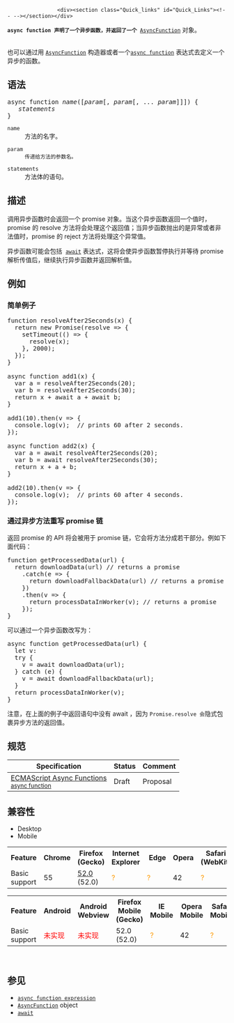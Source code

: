 
                
                  
                    <div><section class="Quick_links" id="Quick_Links"><!-- --></section></div>

<div><code><strong>async function &#x58F0;&#x660E;&#x4E86;&#x4E00;&#x4E2A;&#x5F02;&#x6B65;&#x51FD;&#x6570;&#xFF0C;&#x5E76;&#x8FD4;&#x56DE;&#x4E86;&#x4E00;&#x4E2A;&#xA0;</strong></code><a title="AsyncFunction&#xA0;&#x6784;&#x9020;&#x51FD;&#x6570;&#xA0;&#x5B9E;&#x4F8B;&#x5316;&#x4E00;&#x4E2A;&#xA0;async function &#x5BF9;&#x8C61;. &#x5728; JavaScript &#x4E2D;&#x6BCF;&#x4E2A;&#x5F02;&#x6B65;&#x51FD;&#x6570;&#x5B9E;&#x4F8B;&#x4E0A;&#x90FD;&#x662F;&#xA0;AsyncFunction&#x5BF9;&#x8C61;." href="/zh-CN/docs/Web/JavaScript/Reference/Global_Objects/AsyncFunction"><code>AsyncFunction</code></a> &#x5BF9;&#x8C61;&#x3002;</div>

<div>&#xA0;</div>

<div class="noinclude">
<p>&#x4E5F;&#x53EF;&#x4EE5;&#x901A;&#x8FC7;&#x7528; <a title="AsyncFunction&#xA0;&#x6784;&#x9020;&#x51FD;&#x6570;&#xA0;&#x5B9E;&#x4F8B;&#x5316;&#x4E00;&#x4E2A;&#xA0;async function &#x5BF9;&#x8C61;. &#x5728; JavaScript &#x4E2D;&#x6BCF;&#x4E2A;&#x5F02;&#x6B65;&#x51FD;&#x6570;&#x5B9E;&#x4F8B;&#x4E0A;&#x90FD;&#x662F;&#xA0;AsyncFunction&#x5BF9;&#x8C61;." href="/zh-CN/docs/Web/JavaScript/Reference/Global_Objects/AsyncFunction"><code>AsyncFunction</code></a> &#x6784;&#x9020;&#x5668;&#x6216;&#x8005;&#x4E00;&#x4E2A;<a title="&#x6B64;&#x9875;&#x9762;&#x4ECD;&#x672A;&#x88AB;&#x672C;&#x5730;&#x5316;, &#x671F;&#x5F85;&#x60A8;&#x7684;&#x7FFB;&#x8BD1;!" href="/zh-CN/docs/Web/JavaScript/Reference/Operators/async_function" class="new"><code>async function</code></a> &#x8868;&#x8FBE;&#x5F0F;&#x53BB;&#x5B9A;&#x4E49;&#x4E00;&#x4E2A;&#x5F02;&#x6B65;&#x7684;&#x51FD;&#x6570;&#x3002;</p>
</div>

<h2 id="&#x8BED;&#x6CD5;">&#x8BED;&#x6CD5;</h2>

<pre class="syntaxbox">async function <em>name</em>([<em>param</em>[, <em>param</em>[, ... <em>param</em>]]]) {
   <em>statements</em>
}
</pre>

<dl>
 <dt><code>name</code></dt>
 <dd>&#x65B9;&#x6CD5;&#x7684;&#x540D;&#x5B57;&#x3002;</dd>
</dl>

<dl>
 <dt><code>param</code></dt>
 <dd><code>&#x4F20;&#x9012;&#x7ED9;&#x65B9;&#x6CD5;&#x7684;&#x53C2;&#x6570;&#x540D;&#x3002;</code></dd>
</dl>

<dl>
 <dt><code>statements</code></dt>
 <dd>&#x65B9;&#x6CD5;&#x4F53;&#x7684;&#x8BED;&#x53E5;&#x3002;</dd>
</dl>

<h2 id="&#x63CF;&#x8FF0;">&#x63CF;&#x8FF0;</h2>

<p>&#x8C03;&#x7528;&#x5F02;&#x6B65;&#x51FD;&#x6570;&#x65F6;&#x4F1A;&#x8FD4;&#x56DE;&#x4E00;&#x4E2A; promise &#x5BF9;&#x8C61;&#x3002;&#x5F53;&#x8FD9;&#x4E2A;&#x5F02;&#x6B65;&#x51FD;&#x6570;&#x8FD4;&#x56DE;&#x4E00;&#x4E2A;&#x503C;&#x65F6;&#xFF0C;promise &#x7684;&#xA0;resolve &#x65B9;&#x6CD5;&#x5C06;&#x4F1A;&#x5904;&#x7406;&#x8FD9;&#x4E2A;&#x8FD4;&#x56DE;&#x503C;&#xFF1B;&#x5F53;&#x5F02;&#x6B65;&#x51FD;&#x6570;&#x629B;&#x51FA;&#x7684;&#x662F;&#x5F02;&#x5E38;&#x6216;&#x8005;&#x975E;&#x6CD5;&#x503C;&#x65F6;&#xFF0C;promise &#x7684; reject &#x65B9;&#x6CD5;&#x5C06;&#x5904;&#x7406;&#x8FD9;&#x4E2A;&#x5F02;&#x5E38;&#x503C;&#x3002;</p>

<p>&#x5F02;&#x6B65;&#x51FD;&#x6570;&#x53EF;&#x80FD;&#x4F1A;&#x5305;&#x62EC;&#xA0; <a title="await &#x64CD;&#x4F5C;&#x7B26;&#x88AB;&#x7528;&#x6765;&#x7B49;&#x5F85; async function&#xA0;&#x8FD4;&#x56DE;&#x7684; promise&#x3002;" href="/zh-CN/docs/Web/JavaScript/Reference/Operators/await"><code>await</code></a> &#x8868;&#x8FBE;&#x5F0F;&#xFF0C;&#x8FD9;&#x5C06;&#x4F1A;&#x4F7F;&#x5F02;&#x6B65;&#x51FD;&#x6570;&#x6682;&#x505C;&#x6267;&#x884C;&#x5E76;&#x7B49;&#x5F85; promise &#x89E3;&#x6790;&#x4F20;&#x503C;&#x540E;&#xFF0C;&#x7EE7;&#x7EED;&#x6267;&#x884C;&#x5F02;&#x6B65;&#x51FD;&#x6570;&#x5E76;&#x8FD4;&#x56DE;&#x89E3;&#x6790;&#x503C;&#x3002;</p>

<h2 id="&#x4F8B;&#x5982;">&#x4F8B;&#x5982;</h2>

<h3 id="&#x7B80;&#x5355;&#x4F8B;&#x5B50;">&#x7B80;&#x5355;&#x4F8B;&#x5B50;</h3>

<pre class="brush: js">function resolveAfter2Seconds(x) {
  return new Promise(resolve =&gt; {
    setTimeout(() =&gt; {
      resolve(x);
    }, 2000);
  });
}

async function add1(x) {
  var a = resolveAfter2Seconds(20);
  var b = resolveAfter2Seconds(30);
  return x + await a + await b;
}

add1(10).then(v =&gt; {
  console.log(v);  // prints 60 after 2 seconds.
});

async function add2(x) {
  var a = await resolveAfter2Seconds(20);
  var b = await resolveAfter2Seconds(30);
  return x + a + b;
}

add2(10).then(v =&gt; {
  console.log(v);  // prints 60 after 4 seconds.
});
</pre>

<h3 id="&#x901A;&#x8FC7;&#x5F02;&#x6B65;&#x65B9;&#x6CD5;&#x91CD;&#x5199;_promise_&#x94FE;">&#x901A;&#x8FC7;&#x5F02;&#x6B65;&#x65B9;&#x6CD5;&#x91CD;&#x5199; promise &#x94FE;</h3>

<p>&#x8FD4;&#x56DE; promise &#x7684; API &#x5C06;&#x4F1A;&#x88AB;&#x7528;&#x4E8E; promise &#x94FE;&#xFF0C;&#x5B83;&#x4F1A;&#x5C06;&#x65B9;&#x6CD5;&#x5206;&#x6210;&#x82E5;&#x5E72;&#x90E8;&#x5206;&#x3002;&#x4F8B;&#x5982;&#x4E0B;&#x9762;&#x4EE3;&#x7801;&#xFF1A;</p>

<pre class="brush: js">function getProcessedData(url) {
  return downloadData(url) // returns a promise
    .catch(e =&gt; {
      return downloadFallbackData(url) // returns a promise
    })
    .then(v =&gt; {
      return processDataInWorker(v); // returns a promise
    });
}
</pre>

<p>&#x53EF;&#x4EE5;&#x901A;&#x8FC7;&#x4E00;&#x4E2A;&#x5F02;&#x6B65;&#x51FD;&#x6570;&#x6539;&#x5199;&#x4E3A;&#xFF1A;</p>

<pre class="brush: js">async function getProcessedData(url) {
  let v:
  try {
    v = await downloadData(url); 
  } catch (e) {
    v = await downloadFallbackData(url);
  }
  return processDataInWorker(v);
}
</pre>

<p>&#x6CE8;&#x610F;&#xFF0C;&#x5728;&#x4E0A;&#x9762;&#x7684;&#x4F8B;&#x5B50;&#x4E2D;&#x8FD4;&#x56DE;&#x8BED;&#x53E5;&#x4E2D;&#x6CA1;&#x6709; await &#xFF0C;&#x56E0;&#x4E3A;&#xA0;<code>Promise.resolve &#x4F1A;</code>&#x9690;&#x5F0F;&#x5305;&#x88F9;&#x5F02;&#x6B65;&#x65B9;&#x6CD5;&#x7684;&#x8FD4;&#x56DE;&#x503C;&#x3002;</p>

<h2 id="&#x89C4;&#x8303;">&#x89C4;&#x8303;</h2>

<table class="standard-table">
 <thead>
  <tr>
   <th scope="col">Specification</th>
   <th scope="col">Status</th>
   <th scope="col">Comment</th>
  </tr>
 </thead>
 <tbody>
  <tr>
   <td><a lang="en" hreflang="en" href="https://tc39.github.io/ecmascript-asyncawait/#async-function-definitions" class="external">ECMAScript Async Functions<br><small lang="zh-CN">async function</small></a></td>
   <td><span class="spec-Draft">Draft</span></td>
   <td>Proposal</td>
  </tr>
 </tbody>
</table>

<h2 id="&#x517C;&#x5BB9;&#x6027;">&#x517C;&#x5BB9;&#x6027;</h2>

<div><div class="htab"> 
    <a name="AutoCompatibilityTable" id="AutoCompatibilityTable"></a> 
    <ul> 
        <li class="selected"><a>Desktop</a></li> 
        <li><a>Mobile</a></li> 
    </ul> 
</div></div>

<div id="compat-desktop">
<table class="compat-table">
 <tbody>
  <tr>
   <th>Feature</th>
   <th>Chrome</th>
   <th>Firefox (Gecko)</th>
   <th>Internet Explorer</th>
   <th>&#xA0;Edge</th>
   <th>Opera</th>
   <th>Safari (WebKit)</th>
  </tr>
  <tr>
   <td>Basic support</td>
   <td>55</td>
   <td><a title="Released on 2017-03-07." href="/en-US/Firefox/Releases/52">52.0</a> (52.0)</td>
   <td><span title="Compatibility unknown; please update this." style="color: rgb(255, 153, 0);">?</span></td>
   <td><span title="Compatibility unknown; please update this." style="color: rgb(255, 153, 0);">?</span></td>
   <td>42</td>
   <td><span title="Compatibility unknown; please update this." style="color: rgb(255, 153, 0);">?</span></td>
  </tr>
 </tbody>
</table>
</div>

<div id="compat-mobile">
<table class="compat-table">
 <tbody>
  <tr>
   <th>Feature</th>
   <th>Android</th>
   <th>Android Webview</th>
   <th>Firefox Mobile (Gecko)</th>
   <th>IE Mobile</th>
   <th>Opera Mobile</th>
   <th>Safari Mobile</th>
   <th>Chrome for Android</th>
  </tr>
  <tr>
   <td>Basic support</td>
   <td><span style="color: #f00;">&#x672A;&#x5B9E;&#x73B0;</span></td>
   <td><span style="color: #f00;">&#x672A;&#x5B9E;&#x73B0;</span></td>
   <td>52.0 (52.0)</td>
   <td><span title="Compatibility unknown; please update this." style="color: rgb(255, 153, 0);">?</span></td>
   <td>42</td>
   <td><span title="Compatibility unknown; please update this." style="color: rgb(255, 153, 0);">?</span></td>
   <td>55</td>
  </tr>
 </tbody>
</table>
</div>

<p>&#xA0;</p>

<h2 id="&#x53C2;&#x89C1;">&#x53C2;&#x89C1;</h2>

<ul>
 <li><a title="&#x6B64;&#x9875;&#x9762;&#x4ECD;&#x672A;&#x88AB;&#x672C;&#x5730;&#x5316;, &#x671F;&#x5F85;&#x60A8;&#x7684;&#x7FFB;&#x8BD1;!" href="/zh-CN/docs/Web/JavaScript/Reference/Operators/async_function" class="new"><code>async function expression</code></a></li>
 <li><a title="AsyncFunction&#xA0;&#x6784;&#x9020;&#x51FD;&#x6570;&#xA0;&#x5B9E;&#x4F8B;&#x5316;&#x4E00;&#x4E2A;&#xA0;async function &#x5BF9;&#x8C61;. &#x5728; JavaScript &#x4E2D;&#x6BCF;&#x4E2A;&#x5F02;&#x6B65;&#x51FD;&#x6570;&#x5B9E;&#x4F8B;&#x4E0A;&#x90FD;&#x662F;&#xA0;AsyncFunction&#x5BF9;&#x8C61;." href="/zh-CN/docs/Web/JavaScript/Reference/Global_Objects/AsyncFunction"><code>AsyncFunction</code></a> object</li>
 <li><a title="await &#x64CD;&#x4F5C;&#x7B26;&#x88AB;&#x7528;&#x6765;&#x7B49;&#x5F85; async function&#xA0;&#x8FD4;&#x56DE;&#x7684; promise&#x3002;" href="/zh-CN/docs/Web/JavaScript/Reference/Operators/await"><code>await</code></a></li>
</ul>
                  
                
              